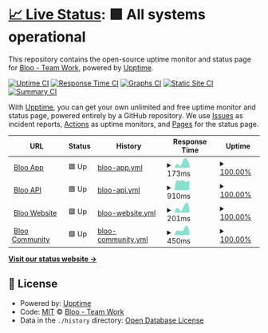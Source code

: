 # [📈 Live Status](https://status.bloo.io): <!--live status--> **🟩 All systems operational**

This repository contains the open-source uptime monitor and status page for [Bloo - Team Work](https://www.bloo.io), powered by [Upptime](https://github.com/upptime/upptime).

[![Uptime CI](https://github.com/bloohq/status/workflows/Uptime%20CI/badge.svg)](https://github.com/bloohq/status/actions?query=workflow%3A%22Uptime+CI%22)
[![Response Time CI](https://github.com/bloohq/status/workflows/Response%20Time%20CI/badge.svg)](https://github.com/bloohq/status/actions?query=workflow%3A%22Response+Time+CI%22)
[![Graphs CI](https://github.com/bloohq/status/workflows/Graphs%20CI/badge.svg)](https://github.com/bloohq/status/actions?query=workflow%3A%22Graphs+CI%22)
[![Static Site CI](https://github.com/bloohq/status/workflows/Static%20Site%20CI/badge.svg)](https://github.com/bloohq/status/actions?query=workflow%3A%22Static+Site+CI%22)
[![Summary CI](https://github.com/bloohq/status/workflows/Summary%20CI/badge.svg)](https://github.com/bloohq/status/actions?query=workflow%3A%22Summary+CI%22)

With [Upptime](https://upptime.js.org), you can get your own unlimited and free uptime monitor and status page, powered entirely by a GitHub repository. We use [Issues](https://github.com/bloohq/status/issues) as incident reports, [Actions](https://github.com/bloohq/status/actions) as uptime monitors, and [Pages](https://status.bloo.io) for the status page.

<!--start: status pages-->
<!-- This summary is generated by Upptime (https://github.com/upptime/upptime) -->
<!-- Do not edit this manually, your changes will be overwritten -->
<!-- prettier-ignore -->
| URL | Status | History | Response Time | Uptime |
| --- | ------ | ------- | ------------- | ------ |
| <img alt="" src="https://favicons.githubusercontent.com/app.bloo.io" height="13"> [Bloo App](https://app.bloo.io) | 🟩 Up | [bloo-app.yml](https://github.com/bloohq/status/commits/HEAD/history/bloo-app.yml) | <details><summary><img alt="Response time graph" src="./graphs/bloo-app/response-time-week.png" height="20"> 173ms</summary><br><a href="https://status.bloo.io/history/bloo-app"><img alt="Response time 146" src="https://img.shields.io/endpoint?url=https%3A%2F%2Fraw.githubusercontent.com%2Fbloohq%2Fstatus%2FHEAD%2Fapi%2Fbloo-app%2Fresponse-time.json"></a><br><a href="https://status.bloo.io/history/bloo-app"><img alt="24-hour response time 250" src="https://img.shields.io/endpoint?url=https%3A%2F%2Fraw.githubusercontent.com%2Fbloohq%2Fstatus%2FHEAD%2Fapi%2Fbloo-app%2Fresponse-time-day.json"></a><br><a href="https://status.bloo.io/history/bloo-app"><img alt="7-day response time 173" src="https://img.shields.io/endpoint?url=https%3A%2F%2Fraw.githubusercontent.com%2Fbloohq%2Fstatus%2FHEAD%2Fapi%2Fbloo-app%2Fresponse-time-week.json"></a><br><a href="https://status.bloo.io/history/bloo-app"><img alt="30-day response time 132" src="https://img.shields.io/endpoint?url=https%3A%2F%2Fraw.githubusercontent.com%2Fbloohq%2Fstatus%2FHEAD%2Fapi%2Fbloo-app%2Fresponse-time-month.json"></a><br><a href="https://status.bloo.io/history/bloo-app"><img alt="1-year response time 146" src="https://img.shields.io/endpoint?url=https%3A%2F%2Fraw.githubusercontent.com%2Fbloohq%2Fstatus%2FHEAD%2Fapi%2Fbloo-app%2Fresponse-time-year.json"></a></details> | <details><summary><a href="https://status.bloo.io/history/bloo-app">100.00%</a></summary><a href="https://status.bloo.io/history/bloo-app"><img alt="All-time uptime 100.00%" src="https://img.shields.io/endpoint?url=https%3A%2F%2Fraw.githubusercontent.com%2Fbloohq%2Fstatus%2FHEAD%2Fapi%2Fbloo-app%2Fuptime.json"></a><br><a href="https://status.bloo.io/history/bloo-app"><img alt="24-hour uptime 100.00%" src="https://img.shields.io/endpoint?url=https%3A%2F%2Fraw.githubusercontent.com%2Fbloohq%2Fstatus%2FHEAD%2Fapi%2Fbloo-app%2Fuptime-day.json"></a><br><a href="https://status.bloo.io/history/bloo-app"><img alt="7-day uptime 100.00%" src="https://img.shields.io/endpoint?url=https%3A%2F%2Fraw.githubusercontent.com%2Fbloohq%2Fstatus%2FHEAD%2Fapi%2Fbloo-app%2Fuptime-week.json"></a><br><a href="https://status.bloo.io/history/bloo-app"><img alt="30-day uptime 100.00%" src="https://img.shields.io/endpoint?url=https%3A%2F%2Fraw.githubusercontent.com%2Fbloohq%2Fstatus%2FHEAD%2Fapi%2Fbloo-app%2Fuptime-month.json"></a><br><a href="https://status.bloo.io/history/bloo-app"><img alt="1-year uptime 100.00%" src="https://img.shields.io/endpoint?url=https%3A%2F%2Fraw.githubusercontent.com%2Fbloohq%2Fstatus%2FHEAD%2Fapi%2Fbloo-app%2Fuptime-year.json"></a></details>
| <img alt="" src="https://favicons.githubusercontent.com/api.bloo.io" height="13"> [Bloo API](https://api.bloo.io) | 🟩 Up | [bloo-api.yml](https://github.com/bloohq/status/commits/HEAD/history/bloo-api.yml) | <details><summary><img alt="Response time graph" src="./graphs/bloo-api/response-time-week.png" height="20"> 910ms</summary><br><a href="https://status.bloo.io/history/bloo-api"><img alt="Response time 918" src="https://img.shields.io/endpoint?url=https%3A%2F%2Fraw.githubusercontent.com%2Fbloohq%2Fstatus%2FHEAD%2Fapi%2Fbloo-api%2Fresponse-time.json"></a><br><a href="https://status.bloo.io/history/bloo-api"><img alt="24-hour response time 817" src="https://img.shields.io/endpoint?url=https%3A%2F%2Fraw.githubusercontent.com%2Fbloohq%2Fstatus%2FHEAD%2Fapi%2Fbloo-api%2Fresponse-time-day.json"></a><br><a href="https://status.bloo.io/history/bloo-api"><img alt="7-day response time 910" src="https://img.shields.io/endpoint?url=https%3A%2F%2Fraw.githubusercontent.com%2Fbloohq%2Fstatus%2FHEAD%2Fapi%2Fbloo-api%2Fresponse-time-week.json"></a><br><a href="https://status.bloo.io/history/bloo-api"><img alt="30-day response time 932" src="https://img.shields.io/endpoint?url=https%3A%2F%2Fraw.githubusercontent.com%2Fbloohq%2Fstatus%2FHEAD%2Fapi%2Fbloo-api%2Fresponse-time-month.json"></a><br><a href="https://status.bloo.io/history/bloo-api"><img alt="1-year response time 918" src="https://img.shields.io/endpoint?url=https%3A%2F%2Fraw.githubusercontent.com%2Fbloohq%2Fstatus%2FHEAD%2Fapi%2Fbloo-api%2Fresponse-time-year.json"></a></details> | <details><summary><a href="https://status.bloo.io/history/bloo-api">100.00%</a></summary><a href="https://status.bloo.io/history/bloo-api"><img alt="All-time uptime 100.00%" src="https://img.shields.io/endpoint?url=https%3A%2F%2Fraw.githubusercontent.com%2Fbloohq%2Fstatus%2FHEAD%2Fapi%2Fbloo-api%2Fuptime.json"></a><br><a href="https://status.bloo.io/history/bloo-api"><img alt="24-hour uptime 100.00%" src="https://img.shields.io/endpoint?url=https%3A%2F%2Fraw.githubusercontent.com%2Fbloohq%2Fstatus%2FHEAD%2Fapi%2Fbloo-api%2Fuptime-day.json"></a><br><a href="https://status.bloo.io/history/bloo-api"><img alt="7-day uptime 100.00%" src="https://img.shields.io/endpoint?url=https%3A%2F%2Fraw.githubusercontent.com%2Fbloohq%2Fstatus%2FHEAD%2Fapi%2Fbloo-api%2Fuptime-week.json"></a><br><a href="https://status.bloo.io/history/bloo-api"><img alt="30-day uptime 100.00%" src="https://img.shields.io/endpoint?url=https%3A%2F%2Fraw.githubusercontent.com%2Fbloohq%2Fstatus%2FHEAD%2Fapi%2Fbloo-api%2Fuptime-month.json"></a><br><a href="https://status.bloo.io/history/bloo-api"><img alt="1-year uptime 100.00%" src="https://img.shields.io/endpoint?url=https%3A%2F%2Fraw.githubusercontent.com%2Fbloohq%2Fstatus%2FHEAD%2Fapi%2Fbloo-api%2Fuptime-year.json"></a></details>
| <img alt="" src="https://favicons.githubusercontent.com/www.bloo.io" height="13"> [Bloo Website](https://www.bloo.io) | 🟩 Up | [bloo-website.yml](https://github.com/bloohq/status/commits/HEAD/history/bloo-website.yml) | <details><summary><img alt="Response time graph" src="./graphs/bloo-website/response-time-week.png" height="20"> 201ms</summary><br><a href="https://status.bloo.io/history/bloo-website"><img alt="Response time 193" src="https://img.shields.io/endpoint?url=https%3A%2F%2Fraw.githubusercontent.com%2Fbloohq%2Fstatus%2FHEAD%2Fapi%2Fbloo-website%2Fresponse-time.json"></a><br><a href="https://status.bloo.io/history/bloo-website"><img alt="24-hour response time 287" src="https://img.shields.io/endpoint?url=https%3A%2F%2Fraw.githubusercontent.com%2Fbloohq%2Fstatus%2FHEAD%2Fapi%2Fbloo-website%2Fresponse-time-day.json"></a><br><a href="https://status.bloo.io/history/bloo-website"><img alt="7-day response time 201" src="https://img.shields.io/endpoint?url=https%3A%2F%2Fraw.githubusercontent.com%2Fbloohq%2Fstatus%2FHEAD%2Fapi%2Fbloo-website%2Fresponse-time-week.json"></a><br><a href="https://status.bloo.io/history/bloo-website"><img alt="30-day response time 159" src="https://img.shields.io/endpoint?url=https%3A%2F%2Fraw.githubusercontent.com%2Fbloohq%2Fstatus%2FHEAD%2Fapi%2Fbloo-website%2Fresponse-time-month.json"></a><br><a href="https://status.bloo.io/history/bloo-website"><img alt="1-year response time 193" src="https://img.shields.io/endpoint?url=https%3A%2F%2Fraw.githubusercontent.com%2Fbloohq%2Fstatus%2FHEAD%2Fapi%2Fbloo-website%2Fresponse-time-year.json"></a></details> | <details><summary><a href="https://status.bloo.io/history/bloo-website">100.00%</a></summary><a href="https://status.bloo.io/history/bloo-website"><img alt="All-time uptime 99.99%" src="https://img.shields.io/endpoint?url=https%3A%2F%2Fraw.githubusercontent.com%2Fbloohq%2Fstatus%2FHEAD%2Fapi%2Fbloo-website%2Fuptime.json"></a><br><a href="https://status.bloo.io/history/bloo-website"><img alt="24-hour uptime 100.00%" src="https://img.shields.io/endpoint?url=https%3A%2F%2Fraw.githubusercontent.com%2Fbloohq%2Fstatus%2FHEAD%2Fapi%2Fbloo-website%2Fuptime-day.json"></a><br><a href="https://status.bloo.io/history/bloo-website"><img alt="7-day uptime 100.00%" src="https://img.shields.io/endpoint?url=https%3A%2F%2Fraw.githubusercontent.com%2Fbloohq%2Fstatus%2FHEAD%2Fapi%2Fbloo-website%2Fuptime-week.json"></a><br><a href="https://status.bloo.io/history/bloo-website"><img alt="30-day uptime 100.00%" src="https://img.shields.io/endpoint?url=https%3A%2F%2Fraw.githubusercontent.com%2Fbloohq%2Fstatus%2FHEAD%2Fapi%2Fbloo-website%2Fuptime-month.json"></a><br><a href="https://status.bloo.io/history/bloo-website"><img alt="1-year uptime 99.99%" src="https://img.shields.io/endpoint?url=https%3A%2F%2Fraw.githubusercontent.com%2Fbloohq%2Fstatus%2FHEAD%2Fapi%2Fbloo-website%2Fuptime-year.json"></a></details>
| <img alt="" src="https://favicons.githubusercontent.com/ask.bloo.io" height="13"> [Bloo Community](https://ask.bloo.io) | 🟩 Up | [bloo-community.yml](https://github.com/bloohq/status/commits/HEAD/history/bloo-community.yml) | <details><summary><img alt="Response time graph" src="./graphs/bloo-community/response-time-week.png" height="20"> 450ms</summary><br><a href="https://status.bloo.io/history/bloo-community"><img alt="Response time 643" src="https://img.shields.io/endpoint?url=https%3A%2F%2Fraw.githubusercontent.com%2Fbloohq%2Fstatus%2FHEAD%2Fapi%2Fbloo-community%2Fresponse-time.json"></a><br><a href="https://status.bloo.io/history/bloo-community"><img alt="24-hour response time 509" src="https://img.shields.io/endpoint?url=https%3A%2F%2Fraw.githubusercontent.com%2Fbloohq%2Fstatus%2FHEAD%2Fapi%2Fbloo-community%2Fresponse-time-day.json"></a><br><a href="https://status.bloo.io/history/bloo-community"><img alt="7-day response time 450" src="https://img.shields.io/endpoint?url=https%3A%2F%2Fraw.githubusercontent.com%2Fbloohq%2Fstatus%2FHEAD%2Fapi%2Fbloo-community%2Fresponse-time-week.json"></a><br><a href="https://status.bloo.io/history/bloo-community"><img alt="30-day response time 364" src="https://img.shields.io/endpoint?url=https%3A%2F%2Fraw.githubusercontent.com%2Fbloohq%2Fstatus%2FHEAD%2Fapi%2Fbloo-community%2Fresponse-time-month.json"></a><br><a href="https://status.bloo.io/history/bloo-community"><img alt="1-year response time 643" src="https://img.shields.io/endpoint?url=https%3A%2F%2Fraw.githubusercontent.com%2Fbloohq%2Fstatus%2FHEAD%2Fapi%2Fbloo-community%2Fresponse-time-year.json"></a></details> | <details><summary><a href="https://status.bloo.io/history/bloo-community">100.00%</a></summary><a href="https://status.bloo.io/history/bloo-community"><img alt="All-time uptime 100.00%" src="https://img.shields.io/endpoint?url=https%3A%2F%2Fraw.githubusercontent.com%2Fbloohq%2Fstatus%2FHEAD%2Fapi%2Fbloo-community%2Fuptime.json"></a><br><a href="https://status.bloo.io/history/bloo-community"><img alt="24-hour uptime 100.00%" src="https://img.shields.io/endpoint?url=https%3A%2F%2Fraw.githubusercontent.com%2Fbloohq%2Fstatus%2FHEAD%2Fapi%2Fbloo-community%2Fuptime-day.json"></a><br><a href="https://status.bloo.io/history/bloo-community"><img alt="7-day uptime 100.00%" src="https://img.shields.io/endpoint?url=https%3A%2F%2Fraw.githubusercontent.com%2Fbloohq%2Fstatus%2FHEAD%2Fapi%2Fbloo-community%2Fuptime-week.json"></a><br><a href="https://status.bloo.io/history/bloo-community"><img alt="30-day uptime 100.00%" src="https://img.shields.io/endpoint?url=https%3A%2F%2Fraw.githubusercontent.com%2Fbloohq%2Fstatus%2FHEAD%2Fapi%2Fbloo-community%2Fuptime-month.json"></a><br><a href="https://status.bloo.io/history/bloo-community"><img alt="1-year uptime 100.00%" src="https://img.shields.io/endpoint?url=https%3A%2F%2Fraw.githubusercontent.com%2Fbloohq%2Fstatus%2FHEAD%2Fapi%2Fbloo-community%2Fuptime-year.json"></a></details>

<!--end: status pages-->

[**Visit our status website →**](https://status.bloo.io)

## 📄 License

- Powered by: [Upptime](https://github.com/upptime/upptime)
- Code: [MIT](./LICENSE) © [Bloo - Team Work](https://www.bloo.io)
- Data in the `./history` directory: [Open Database License](https://opendatacommons.org/licenses/odbl/1-0/)
